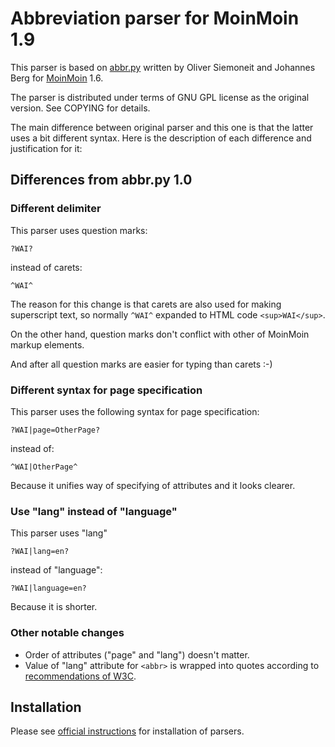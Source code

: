 Abbreviation parser for MoinMoin 1.9
====================================

This parser is based on [abbr.py][1] written by Oliver Siemoneit and
Johannes Berg for [MoinMoin][2] 1.6.

The parser is distributed under terms of GNU GPL license as the
original version.  See COPYING for details.

The main difference between original parser and this one is that the
latter uses a bit different syntax.  Here is the description of each
difference and justification for it:


Differences from abbr.py 1.0
----------------------------

### Different delimiter

This parser uses question marks:

    ?WAI?

instead of carets:

    ^WAI^

The reason for this change is that carets are also used for making
superscript text, so normally `^WAI^` expanded to HTML code
`<sup>WAI</sup>`.

On the other hand, question marks don't conflict with other of
MoinMoin markup elements.

And after all question marks are easier for typing than carets :-)


### Different syntax for page specification

This parser uses the following syntax for page specification:

    ?WAI|page=OtherPage?

instead of:

    ^WAI|OtherPage^

Because it unifies way of specifying of attributes and it looks
clearer.


### Use "lang" instead of "language"

This parser uses "lang"

    ?WAI|lang=en?

instead of "language":

    ?WAI|language=en?

Because it is shorter.


### Other notable changes

 - Order of attributes ("page" and "lang") doesn't matter.
 - Value of "lang" attribute for `<abbr>` is wrapped into quotes
   according to [recommendations of W3C][3].
   

Installation
------------

Please see [official instructions][4] for installation of parsers.


[1]: http://moinmo.in/ParserMarket/Abbreviation
[2]: http://moinmo.in/
[3]: http://www.w3.org/TR/REC-html40/intro/sgmltut.html#h-3.2.2
[4]: http://moinmo.in/ParserMarket/InstallingParsers
